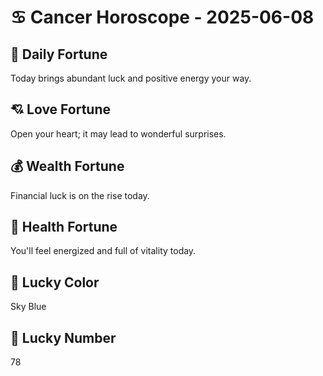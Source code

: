# ♋ Cancer Horoscope - 2025-06-08

## 🎯 Daily Fortune

Today brings abundant luck and positive energy your way.

## 💘 Love Fortune

Open your heart; it may lead to wonderful surprises.

## 💰 Wealth Fortune

Financial luck is on the rise today.

## 🌱 Health Fortune

You'll feel energized and full of vitality today.

## 🎨 Lucky Color

Sky Blue

## 🔢 Lucky Number

78
